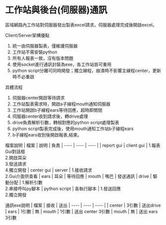 # 工作站與後台(伺服器)通訊

區域網路內工作站對伺服器發出製表excel請求，伺服器處理完成後開啟excel。

Client/Server架構優點
1. 統一由伺服器製表，僅維護伺服器
2. 工作站不需安裝python
2. 所有人報表一致，沒有版本問題
3. 使用socket進行通訊封裝為exe，各工作站皆可重用
4. python script分離可同時開發；獨立線程，崩潰時不影響主線程center，更新時不必重啟

具體流程
1. 伺服器center開啟等待請求
2. 工作站製表需求時，開啟a子線程mouth通知伺服器
3. 工作站開啟b子線程ears等待回應，超時即關閉
4. 伺服器center收到請求後，轉drive處理
5. drive負責解析引數，轉相對應的python script處理製表
6. python script製表完成後，使用mouth通知工作站b子線程ears
7. b子線程ears收到後開啟報表,結束。

檔案說明
|  檔案   | 說明  | 負責
|  ----   | ----  | ----  |
| report gui | client gui | 1.報表Gui對話框<br>2.開啟耳朵<br>3.發送請求<br>4.獨立開發
| center gui | server | 1.接收請求<br>2.Gui介面供查看
| ears    | 耳朵 | 等待回應
| mouth   | 嘴巴 | 發送通訊
| drive   | 驅動分配 | 1.解析引數<br>2.串接呼叫py腳本
| python script  | 各執行腳本 | 1.發送回應<br>2.獨立開發

通訊exe說明
|  檔案   | 接收 | 送出
|  ----   | ----  | ----  |
| center  | 3引數 | 送出drive
| ears    | 1引數 | 無
| mouth   | 1引數 | 送出 center 3引數
| mouth   | 無    | 送出 ears 3引數